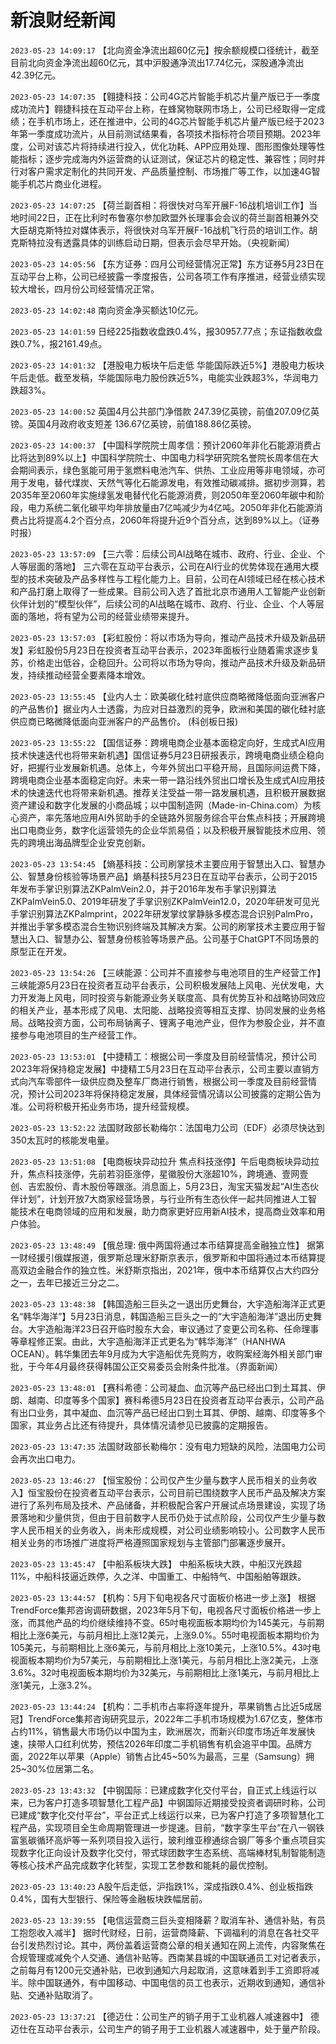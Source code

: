# 新浪财经新闻
`2023-05-23 14:09:17` 【北向资金净流出超60亿元】按余额规模口径统计，截至目前北向资金净流出超60亿元，其中沪股通净流出17.74亿元，深股通净流出42.39亿元。

`2023-05-23 14:07:35` 【翱捷科技：公司4G芯片智能手机芯片量产版已于一季度成功流片】翱捷科技在互动平台上称，在蜂窝物联网市场上，公司已经取得一定成绩；在手机市场上，还在推进中，公司的4G芯片智能手机芯片量产版已经于2023年第一季度成功流片，从目前测试结果看，各项技术指标符合项目预期。2023年度，公司对该芯片将持续进行投入，优化功耗、APP应用处理、图形图像处理等性能指标；逐步完成海内外运营商的认证测试，保证芯片的稳定性、兼容性；同时并行对客户需求定制化的共同开发、产品质量控制、市场推广等工作，以加速4G智能手机芯片商业化进程。

`2023-05-23 14:07:25` 【荷兰副首相：将很快对乌军开展F-16战机培训工作】当地时间22日，正在比利时布鲁塞尔参加欧盟外长理事会会议的荷兰副首相兼外交大臣胡克斯特拉对媒体表示，将很快对乌军开展F-16战机飞行员的培训工作。胡克斯特拉没有透露具体的训练启动日期，但表示会尽早开始。（央视新闻）

`2023-05-23 14:05:56` 【东方证券：四月公司经营情况正常】东方证券5月23日在互动平台上称，公司已经披露一季度报告，公司各项工作有序推进，经营业绩实现较大增长，四月份公司经营情况正常。

`2023-05-23 14:02:48` 南向资金净买额达10亿元。

`2023-05-23 14:01:59` 日经225指数收盘跌0.4%，报30957.77点；东证指数收盘跌0.7%，报2161.49点。

`2023-05-23 14:01:32` 【港股电力板块午后走低 华能国际跌近5%】港股电力板块午后走低。截至发稿，华能国际电力股份跌近5%，电能实业跌超3%，华润电力跌超3%。

`2023-05-23 14:00:52` 英国4月公共部门净借款 247.39亿英镑，前值207.09亿英镑。英国4月政府收支短差 136.67亿英镑，前值188.86亿英镑。

`2023-05-23 14:00:37` 【中国科学院院士周孝信：预计2060年非化石能源消费占比将达到89%以上】中国科学院院士、中国电力科学研究院名誉院长周孝信在大会期间表示，绿色氢能可用于氢燃料电池汽车、供热、工业应用等非电领域，亦可用于发电，替代煤炭、天然气等化石能源发电，有效推动碳减排。据初步测算，若2035年至2060年实施绿氢发电替代化石能源消费，则2050年至2060年碳中和阶段，电力系统二氧化碳平均年排放量由7亿吨减少为4亿吨。2050年非化石能源消费占比将提高4.2个百分点，2060年将提升近9个百分点，达到89%以上。（证券时报）

`2023-05-23 13:57:09` 【三六零：后续公司AI战略在城市、政府、行业、企业、个人等层面的落地】 三六零在互动平台表示，公司在AI行业的优势体现在通用大模型的技术突破及产品多样性与工程化能力上。目前，公司在AI领域已经在核心技术和产品打磨上取得了一些成果。目前公司入选了首批北京市通用人工智能产业创新伙伴计划的“模型伙伴”，后续公司的AI战略在城市、政府、行业、企业、个人等层面的落地，将有望为公司的经营业绩带来提升。

`2023-05-23 13:57:03` 【彩虹股份：将以市场为导向，推动产品技术升级及新品研发】彩虹股份5月23日在投资者互动平台表示，2023年面板行业随着需求逐步复苏，价格走出低谷，企稳回升。公司将以市场为导向，推动产品技术升级及新品研发，持续推动经营全要素降本增效。

`2023-05-23 13:55:45` 【业内人士：欧美碳化硅衬底供应商略微降低面向亚洲客户的产品售价】据业内人士透露，为应对日益激烈的竞争，欧洲和美国的碳化硅衬底供应商已略微降低面向亚洲客户的产品售价。 (科创板日报)

`2023-05-23 13:55:22` 【国信证券：跨境电商企业基本面稳定向好，生成式AI应用技术快速迭代也将带来新机遇】国信证券5月23日研报表示，跨境电商业绩企稳向好，把握行业发展新机遇。总体上，今年外贸出口平稳开局，且国际间运费下降，跨境电商企业基本面稳定向好。未来一带一路沿线外贸出口增长及生成式AI应用技术的快速迭代也将带来新机遇。推荐关注受益一带一路发展机遇，且积极开展数据资产建设和数字化发展的小商品城；以中国制造网（Made-in-China.com）为核心资产，率先落地应用AI外贸助手的全链路外贸服务综合平台焦点科技；开展跨境出口电商业务，数字化运营领先的企业华凯易佰；以及积极开展智能技术应用、领先的跨境出海品牌型企业安克创新。

`2023-05-23 13:54:45` 【熵基科技：公司刷掌技术主要应用于智慧出入口、智慧办公、智慧身份核验等场景产品】熵基科技5月23日在互动平台表示，公司于2015年发布手掌识别算法ZKPalmVein2.0，并于2016年发布手掌识别算法ZKPalmVein5.0、2019年研发了手掌识别ZKPalmVein12.0，2020年研发可见光手掌识别算法ZKPalmprint，2022年研发掌纹掌静脉多模态混合识别PalmPro，并推出手掌多模态混合生物识别终端及其解决方案。公司的刷掌技术主要应用于智慧出入口、智慧办公、智慧身份核验等场景产品。公司基于ChatGPT不同场景的原型正在开发。

`2023-05-23 13:54:26` 【三峡能源：公司并不直接参与电池项目的生产经营工作】三峡能源5月23日在投资者互动平台表示，公司积极发展陆上风电、光伏发电，大力开发海上风电，同时投资与新能源业务关联度高、具有优势互补和战略协同效应的相关产业，基本形成了风电、太阳能、战略投资等相互支撑、协同发展的业务格局。战略投资方面，公司布局钠离子、锂离子电池产业，但作为参股企业，并不直接参与电池项目的生产经营工作。

`2023-05-23 13:53:01` 【中捷精工：根据公司一季度及目前经营情况，预计公司2023年将保持稳定发展】中捷精工5月23日在互动平台表示，公司主要以直销方式向汽车零部件一级供应商及整车厂商进行销售，根据公司一季度及目前经营情况，预计公司2023年将保持稳定发展，具体经营情况请以公司披露的定期公告为准。公司将积极开拓业务市场，提升经营规模。

`2023-05-23 13:52:22` 法国财政部长勒梅尔：法国电力公司（EDF）必须尽快达到350太瓦时的核能发电量。

`2023-05-23 13:51:08` 【电商板块异动拉升 焦点科技涨停】午后电商板块异动拉升，焦点科技涨停，先前若羽臣涨停，星徽股份大涨超10%，跨境通、壹网壹创、吉宏股份、青木股份等跟涨。消息面上，5月23日，淘宝天猫发起“AI生态伙伴计划”，计划开放7大商家经营场景，与行业所有生态伙伴一起共同推进人工智能技术在电商领域的应用和发展，助力商家更好应用新AI技术，提高商业效率和用户体验。

`2023-05-23 13:48:49` 【俄总理: 俄中两国将通过本币结算提高金融独立性】 据第一财经援引俄媒报道，俄罗斯总理米舒斯京表示，俄罗斯和中国将通过本币结算提高双边金融合作的独立性。米舒斯京指出，2021年，俄中本币结算仅占大约四分之一，去年已接近三分之二。

`2023-05-23 13:48:38` 【韩国造船三巨头之一退出历史舞台，大宇造船海洋正式更名“韩华海洋”】5月23日消息，韩国造船三巨头之一的“大宇造船海洋”退出历史舞台。大宇造船海洋23日召开临时股东大会，审议通过了变更公司名称、任命理事等章程修正案。由此，大宇造船海洋正式更名为“韩华海洋”（HANHWA OCEAN）。韩华集团去年9月成为大宇造船优先竞购方，收购案经海外相关部门审批，于今年4月最终获得韩国公正交易委员会附条件批准。（界面新闻）

`2023-05-23 13:48:01` 【赛科希德：公司凝血、血沉等产品已经出口到土耳其、伊朗、越南、印度等多个国家】赛科希德5月23日在投资者互动平台表示，公司产品有出口业务，其中凝血、血沉等产品已经出口到土耳其、伊朗、越南、印度等多个国家，其业务占比还有待提升，具体情况请参见已披露的定期报告。

`2023-05-23 13:47:35` 法国财政部长勒梅尔：没有电力短缺的风险，法国电力公司会再次出口电力。

`2023-05-23 13:46:27` 【恒宝股份：公司仅产生少量与数字人民币相关的业务收入】恒宝股份在投资者互动平台表示，公司目前已围绕数字人民币产品及解决方案进行了系列布局及技术、产品储备，并积极配合客户开展试点场景建设，实现了场景落地和少量供货，但由于目前数字人民币仍处于试点阶段，公司仅产生少量与数字人民币相关的业务收入，尚未形成规模，对公司业绩影响较小。公司数字人民币相关业务的市场推广进度将严格遵照国家规划与主管部门部署逐步展开。

`2023-05-23 13:45:47` 【中船系板块大跌】 中船系板块大跌，中船汉光跌超11%，中船科技逼近跌停，久之洋、中国重工、中船特气、中国船舶等跟跌。

`2023-05-23 13:44:57` 【机构：5月下旬电视各尺寸面板价格进一步上涨】 根据TrendForce集邦咨询调研数据，2023年5月下旬，电视各尺寸面板价格进一步上涨，而其他产品的均价继续维持不变。65吋电视面板本期均价为145美元，与前期相比上涨6美元，与前月相比上涨12美元，上涨9.0%。55吋电视面板本期均价为105美元，与前期相比上涨6美元，与前月相比上涨10美元，上涨10.5%。43吋电视面板本期均价为57美元，与前期相比上涨1美元，与前月相比上涨2美元，上涨3.6%。32吋电视面板本期均价为32美元，与前期相比上涨1美元，与前月相比上涨1美元，上涨3.2%。

`2023-05-23 13:44:24` 【机构：二手机市占率将逐年提升，苹果销售占比近5成居冠】TrendForce集邦咨询研究显示，2022年二手机市场规模为1.67亿支，整体市占约11%，销售最大市场仍以中国为主，欧洲居次，而新兴印度市场近年发展快速，挟带人口红利优势，预估2026年印度二手机销售有机会追平中国。品牌方面，2022年以苹果（Apple）销售占比45~50%为最高，三星（Samsung）拥25~30%位居第二名。

`2023-05-23 13:43:32` 【中钢国际：已建成数字化交付平台，自正式上线运行以来，已为客户打造多项智慧化工程产品】中钢国际近期接受投资者调研时称，公司已建成“数字化交付平台”，平台正式上线运行以来，已为客户打造了多项智慧化工程产品，实现项目全生命周期管理进一步提速。目前，“数字孪生平台”在八一钢铁富氢碳循环高炉等一系列项目投入运行，玻利维亚穆通综合钢厂等多个重点项目实现数字化正向设计及数字化交付，带式球团数字生态系统、高端棒材轧制智能制造等核心技术产品完成数字化转型，实现工艺参数和能耗的最优控制。

`2023-05-23 13:40:23` A股午后走低，沪指跌1%，深成指跌0.4%、创业板指跌0.4%，国有大型银行、保险等金融板块跌幅居前。

`2023-05-23 13:39:55` 【电信运营商三巨头变相降薪？取消车补、通信补贴，有员工抱怨收入减半】 据时代财经，日前，运营商降薪、下调福利的消息在各社交平台引发热烈讨论。其中，两份盖着运营商公章的相关通知在网上流传，内容聚焦在合规管理或减免个人交通、通信补贴等。西南某县城的中国联通员工对记者表示，之前每月有1200元交通补贴，已收到通知六月起取消，这意味着到手工资即将减半。除中国联通外，有中国移动、中国电信的员工也表示，近期收到通知，通信补贴、交通补贴取消了。

`2023-05-23 13:37:21` 【德迈仕：公司生产的销子用于工业机器人减速器中】 德迈仕在互动平台表示，公司生产的销子用于工业机器人减速器中，处于量产阶段。

